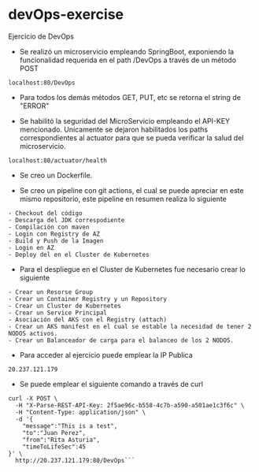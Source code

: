 # devOps-exercise
Ejercicio de DevOps


- Se realizó un microservicio empleando SpringBoot, exponiendo la funcionalidad requerida en el path /DevOps a través de un método POST
 ```
 localhost:80/DevOps
 ```
-  Para todos los demás métodos GET, PUT, etc se retorna el string de "ERROR"

- Se habilitó la seguridad del MicroServicio empleando el API-KEY mencionado. Unicamente se dejaron habilitados los paths correspondientes al 
  actuator para que se pueda verificar la salud del microservicio.
  
 ```
 localhost:80/actuator/health
 ```
- Se creo un Dockerfile.
 
- Se creo un pipeline con git actions, el cual se puede apreciar en este mismo repositorio, este pipeline en resumen realiza lo siguiente
 ```
 - Checkout del código
 - Descarga del JDK correspodiente
 - Compilación con maven
 - Login con Registry de AZ
 - Build y Push de la Imagen
 - Login en AZ
 - Deploy del en el Cluster de Kubernetes
 ```
- Para el despliegue en el Cluster de Kubernetes fue necesario crear lo siguiente

 ```
 - Crear un Resorse Group
 - Crear un Container Registry y un Repository
 - Crear un Cluster de Kubernetes
 - Crear un Service Principal
 - Asociación del AKS con el Registry (attach)
 - Crear un AKS manifest en el cual se estable la necesidad de tener 2 NODOS activos.
 - Crear un Balanceador de carga para el balanceo de los 2 NODOS.
 ```
- Para acceder al ejercicio puede emplear la IP Publica
```
20.237.121.179
```
- Se puede emplear el siguiente comando a través de curl
```
curl -X POST \
  -H "X-Parse-REST-API-Key: 2f5ae96c-b558-4c7b-a590-a501ae1c3f6c" \
  -H "Content-Type: application/json" \
  -d '{
    "message":"This is a test",
    "to":"Juan Perez",
    "from":"Rita Asturia",
    "timeToLifeSec":45
}' \
  http://20.237.121.179:80/DevOps```
```
